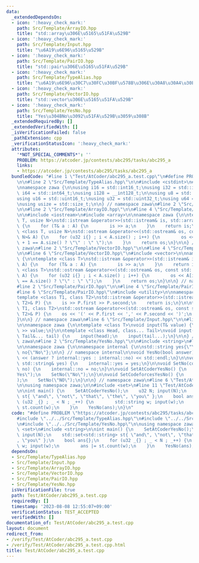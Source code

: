 ```yaml
---
data:
  _extendedDependsOn:
  - icon: ':heavy_check_mark:'
    path: Src/Template/ArrayIO.hpp
    title: "std::array\u306E\u5165\u51FA\u529B"
  - icon: ':heavy_check_mark:'
    path: Src/Template/Input.hpp
    title: "\u6A19\u6E96\u5165\u529B"
  - icon: ':heavy_check_mark:'
    path: Src/Template/PairIO.hpp
    title: "std::pair\u306E\u5165\u51FA\u529B"
  - icon: ':heavy_check_mark:'
    path: Src/Template/TypeAlias.hpp
    title: "\u6A19\u6E96\u30C7\u30FC\u30BF\u578B\u306E\u30A8\u30A4\u30EA\u30A2\u30B9"
  - icon: ':heavy_check_mark:'
    path: Src/Template/VectorIO.hpp
    title: "std::vector\u306E\u5165\u51FA\u529B"
  - icon: ':heavy_check_mark:'
    path: Src/Template/YesNo.hpp
    title: "Yes\u304BNo\u3092\u51FA\u529B\u3059\u308B"
  _extendedRequiredBy: []
  _extendedVerifiedWith: []
  _isVerificationFailed: false
  _pathExtension: cpp
  _verificationStatusIcon: ':heavy_check_mark:'
  attributes:
    '*NOT_SPECIAL_COMMENTS*': ''
    PROBLEM: https://atcoder.jp/contests/abc295/tasks/abc295_a
    links:
    - https://atcoder.jp/contests/abc295/tasks/abc295_a
  bundledCode: "#line 1 \"Test/AtCoder/abc295_a.test.cpp\"\n#define PROBLEM \"https://atcoder.jp/contests/abc295/tasks/abc295_a\"\
    \n\n#line 2 \"Src/Template/TypeAlias.hpp\"\n\n#include <cstdint>\n#include <cstddef>\n\
    \nnamespace zawa {\n\nusing i16 = std::int16_t;\nusing i32 = std::int32_t;\nusing\
    \ i64 = std::int64_t;\nusing i128 = __int128_t;\n\nusing u8 = std::uint8_t;\n\
    using u16 = std::uint16_t;\nusing u32 = std::uint32_t;\nusing u64 = std::uint64_t;\n\
    \nusing usize = std::size_t;\n\n} // namespace zawa\n#line 2 \"Src/Template/Input.hpp\"\
    \n\n#line 2 \"Src/Template/ArrayIO.hpp\"\n\n#line 4 \"Src/Template/ArrayIO.hpp\"\
    \n\n#include <iostream>\n#include <array>\n\nnamespace zawa {\n\ntemplate <class\
    \ T, usize N>\nstd::istream &operator>>(std::istream& is, std::array<T, N>& A)\
    \ {\n    for (T& a : A) {\n        is >> a;\n    }\n    return is;\n}\n\ntemplate\
    \ <class T, usize N>\nstd::ostream &operator<<(std::ostream& os, const std::array<T,\
    \ N>& A) {\n    for (u32 i{} ; i < A.size() ; i++) {\n        os << A[i] << (i\
    \ + 1 == A.size() ? \"\" : \" \");\n    }\n    return os;\n}\n\n} // namespace\
    \ zawa\n#line 2 \"Src/Template/VectorIO.hpp\"\n\n#line 4 \"Src/Template/VectorIO.hpp\"\
    \n\n#line 6 \"Src/Template/VectorIO.hpp\"\n#include <vector>\n\nnamespace zawa\
    \ {\n\ntemplate <class T>\nstd::istream &operator>>(std::istream& is, std::vector<T>&\
    \ A) {\n    for (T& a : A) {\n        is >> a;\n    }\n    return is;\n}\n\ntemplate\
    \ <class T>\nstd::ostream &operator<<(std::ostream& os, const std::vector<T>&\
    \ A) {\n    for (u32 i{} ; i < A.size() ; i++) {\n        os << A[i] << (i + 1\
    \ == A.size() ? \"\" : \" \");\n    }\n    return os;\n}\n\n} // namespace zawa\n\
    #line 2 \"Src/Template/PairIO.hpp\"\n\n#line 4 \"Src/Template/PairIO.hpp\"\n\n\
    #line 6 \"Src/Template/PairIO.hpp\"\n#include <utility>\n\nnamespace zawa {\n\n\
    template <class T1, class T2>\nstd::istream &operator>>(std::istream& is, std::pair<T1,\
    \ T2>& P) {\n    is >> P.first >> P.second;\n    return is;\n}\n\ntemplate <class\
    \ T1, class T2>\nstd::ostream &operator<<(std::ostream& os, const std::pair<T1,\
    \ T2>& P) {\n    os << '(' << P.first << ',' << P.second << ')';\n    return os;\n\
    }\n\n} // namespace zawa\n#line 6 \"Src/Template/Input.hpp\"\n\n#line 8 \"Src/Template/Input.hpp\"\
    \n\nnamespace zawa {\n\ntemplate <class T>\nvoid input(T& value) {\n    std::cin\
    \ >> value;\n}\n\ntemplate <class Head, class... Tail>\nvoid input(Head& head,\
    \ Tail&... tail) {\n    input(head);\n    input(tail...);\n}\n\n} // namespace\
    \ zawa\n#line 2 \"Src/Template/YesNo.hpp\"\n\n#include <string>\n#line 5 \"Src/Template/YesNo.hpp\"\
    \n\nnamespace zawa {\n\nnamespace internal {\n\nstd::string yes{\"Yes\"};\nstd::string\
    \ no{\"No\"};\n\n} // namespace internal\n\nvoid YesNo(bool answer) {\n    std::cout\
    \ << (answer ? internal::yes : internal::no) << std::endl;\n}\n\nvoid SetYes(const\
    \ std::string& yes) {\n    internal::yes = yes;\n}\n\nvoid SetNo(const std::string&\
    \ no) {\n    internal::no = no;\n}\n\nvoid SetAtCoderYesNo() {\n    SetYes(\"\
    Yes\");\n    SetNo(\"No\");\n}\n\nvoid SetCodeforcesYesNo() {\n    SetYes(\"YES\"\
    );\n    SetNo(\"NO\");\n}\n\n} // namespace zawa\n#line 6 \"Test/AtCoder/abc295_a.test.cpp\"\
    \n\nusing namespace zawa;\n\n#include <set>\n#line 11 \"Test/AtCoder/abc295_a.test.cpp\"\
    \n\nint main() {\n    SetAtCoderYesNo();\n    u32 N; input(N);\n    std::set<std::string>\
    \ st{ \"and\", \"not\", \"that\", \"the\", \"you\" };\n    bool ans{};\n    for\
    \ (u32 _{} ; _ < N ; _++) {\n        std::string w; input(w);\n        ans |=\
    \ st.count(w);\n    }\n    YesNo(ans);\n}\n"
  code: "#define PROBLEM \"https://atcoder.jp/contests/abc295/tasks/abc295_a\"\n\n\
    #include \"../../Src/Template/TypeAlias.hpp\"\n#include \"../../Src/Template/Input.hpp\"\
    \n#include \"../../Src/Template/YesNo.hpp\"\n\nusing namespace zawa;\n\n#include\
    \ <set>\n#include <string>\n\nint main() {\n    SetAtCoderYesNo();\n    u32 N;\
    \ input(N);\n    std::set<std::string> st{ \"and\", \"not\", \"that\", \"the\"\
    , \"you\" };\n    bool ans{};\n    for (u32 _{} ; _ < N ; _++) {\n        std::string\
    \ w; input(w);\n        ans |= st.count(w);\n    }\n    YesNo(ans);\n}\n"
  dependsOn:
  - Src/Template/TypeAlias.hpp
  - Src/Template/Input.hpp
  - Src/Template/ArrayIO.hpp
  - Src/Template/VectorIO.hpp
  - Src/Template/PairIO.hpp
  - Src/Template/YesNo.hpp
  isVerificationFile: true
  path: Test/AtCoder/abc295_a.test.cpp
  requiredBy: []
  timestamp: '2023-08-08 12:55:07+09:00'
  verificationStatus: TEST_ACCEPTED
  verifiedWith: []
documentation_of: Test/AtCoder/abc295_a.test.cpp
layout: document
redirect_from:
- /verify/Test/AtCoder/abc295_a.test.cpp
- /verify/Test/AtCoder/abc295_a.test.cpp.html
title: Test/AtCoder/abc295_a.test.cpp
---
```

